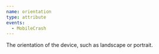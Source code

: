 ```yaml
---
name: orientation
type: attribute
events:
  - MobileCrash
---
```


The orientation of the device, such as landscape or portrait.